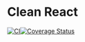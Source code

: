 # Clean React

[![CI](https://github.com/gabrielrnascimento/clean-react/actions/workflows/webpack.yml/badge.svg)](https://github.com/gabrielrnascimento/clean-react/actions/workflows/webpack.yml)[![Coverage Status](https://coveralls.io/repos/github/gabrielrnascimento/clean-react/badge.svg)](https://coveralls.io/github/gabrielrnascimento/clean-react)